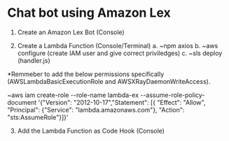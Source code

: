 # Chat bot using Amazon Lex

1. Create an Amazon Lex Bot (Console)

2. Create a Lambda Function (Console/Terminal)
a. ~npm axios
b. ~aws configure (create IAM user and give correct priviledges)
c. ~sls deploy 	(handler.js)

*Remmeber to add the below permissions specifically (AWSLambdaBasicExecutionRole and AWSXRayDaemonWriteAccess).

~aws iam create-role --role-name lambda-ex --assume-role-policy-document '{"Version": "2012-10-17","Statement": [{ "Effect": "Allow", "Principal": {"Service": "lambda.amazonaws.com"}, "Action": "sts:AssumeRole"}]}'

3. Add the Lambda Function as Code Hook (Console)

